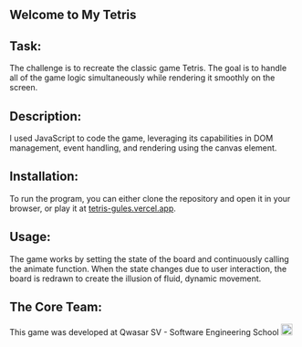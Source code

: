 <h2>Welcome to My Tetris</h2>

<h2>Task:</h2>
<p>The challenge is to recreate the classic game Tetris. The goal is to handle all of the game logic simultaneously while rendering it smoothly on the screen.</p>

<h2>Description:</h2>
<p>I used JavaScript to code the game, leveraging its capabilities in DOM management, event handling, and rendering using the canvas element.</p>

<h2>Installation:</h2>
<p>To run the program, you can either clone the repository and open it in your browser, or play it at <a href='tetris-gules.vercel.app'>tetris-gules.vercel.app</a>.</p>

<h2>Usage:</h2>
<p>The game works by setting the state of the board and continuously calling the animate function. When the state changes due to user interaction, the board is redrawn to create the illusion of fluid, dynamic movement.</p>

<h2>The Core Team:</h2>
<p>This game was developed at Qwasar SV - Software Engineering School <img alt='Qwasar SV - Software Engineering School's Logo' src='https://storage.googleapis.com/qwasar-public/qwasar-logo_50x50.png' width='20px'></p>
